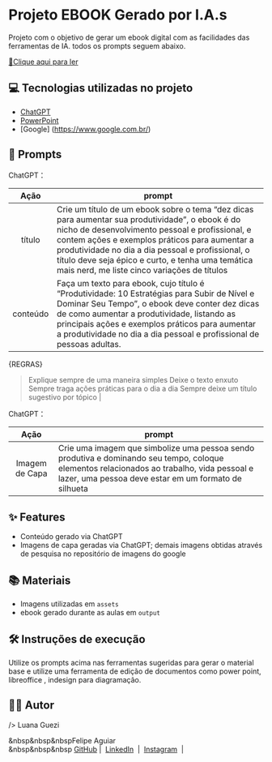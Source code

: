 # Projeto EBOOK Gerado por I.A.s

Projeto com o objetivo de gerar um ebook digital com as facilidades das ferramentas de IA. todos os prompts seguem abaixo.


<a href="https://github.com/felipeAguiarCode/prompts-recipe-to-create-a-ebook/blob/main/output/ebook%20-%20css%20jedi%20output.pdf" title="View PDF now"> 📕Clique aqui para ler</a>

## 💻 Tecnologias utilizadas no projeto

- [ChatGPT](https://chat.openai.com/) 
- [PowerPoint](https://www.microsoft.com/en/microsoft-365/powerpoint)
- [Google] (https://www.google.com.br/)

## 🧠 Prompts

ChatGPT：

|   Ação   | prompt                                                                                                                                                                                                                                                                         |
| :------: | ------------------------------------------------------------------------------------------------------------------------------------------------------------------------------------------------------------------------------------------------------------------------------ |
|  título  | Crie um título de um ebook sobre o tema “dez dicas para aumentar sua produtividade”, o ebook é do nicho de desenvolvimento pessoal e profissional, e contem ações e exemplos práticos para aumentar a produtividade no dia a dia pessoal e profissional, o título deve seja épico e curto, e tenha uma temática mais nerd, me liste cinco variações de títulos |
| conteúdo | Faça um texto para ebook, cujo título é “Produtividade: 10 Estratégias para Subir de Nível e Dominar Seu Tempo”, o ebook deve conter dez dicas de como aumentar a produtividade, listando as principais ações e exemplos práticos para aumentar a produtividade no dia a dia pessoal e profissional de pessoas adultas.

{REGRAS}

> Explique sempre de uma maneira simples
> Deixe o texto enxuto
> Sempre traga ações práticas para o dia a dia
> Sempre deixe um título sugestivo por tópico |

ChatGPT：

|  Ação  | prompt                                                                                 |
| :----: | -------------------------------------------------------------------------------------- |
| Imagem de Capa | Crie uma imagem que simbolize uma pessoa sendo produtiva e dominando seu tempo, coloque elementos relacionados ao trabalho, vida pessoal e lazer, uma pessoa deve estar em um formato de silhueta |

## ✨ Features

- Conteúdo gerado via ChatGPT
- Imagens de capa geradas via ChatGPT; demais imagens obtidas através de pesquisa no repositório de imagens do google

## 📚 Materiais

- Imagens utilizadas em `assets`
- ebook gerado durante as aulas em `output`

## 🛠️ Instruções de execução

Utilize os prompts acima nas ferramentas sugeridas para gerar o material base e utilize uma ferramenta de edição de documentos como power point, libreoffice , indesign para diagramação.

## 👨‍💻 Autor

   /> Luana Guezi
    <p>&nbsp&nbsp&nbspFelipe Aguiar<br>
    &nbsp&nbsp&nbsp
    <a href="https://github.com/luanguezi">
    GitHub</a>&nbsp;|&nbsp;
    <a href="https://www.linkedin.com/in/luana-costa-soares-guezi-003767243?utm_source=share&utm_campaign=share_via&utm_content=profile&utm_medium=android_app
">LinkedIn</a>
&nbsp;|&nbsp;
    <a href="https://www.instagram.com/luanaguezi?igsh=NTR0azljNDl5cGsz">
    Instagram</a>
&nbsp;|&nbsp;</p>
